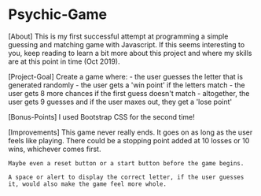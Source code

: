 # Psychic-Game

[About]
    This is my first successful attempt at programming a simple guessing and matching game with Javascript. If this seems interesting to you, keep reading to learn a bit more about this project and where my skills are at this point in time (Oct 2019).

[Project-Goal]
    Create a game where: 
    - the user guesses the letter that is generated randomly
    - the user gets a 'win point' if the letters match
    - the user gets 8 more chances if the first guess doesn't match 
    - altogether, the user gets 9 guesses and if the user maxes out, they get a 'lose point'

[Bonus-Points]
    I used Bootstrap CSS for the second time! 

[Improvements]
    This game never really ends. It goes on as long as the user feels like playing. There could be a stopping point added at 10 losses or 10 wins, whichever comes first. 
    
    Maybe even a reset button or a start button before the game begins. 
    
    A space or alert to display the correct letter, if the user guesses it, would also make the game feel more whole. 